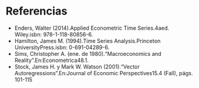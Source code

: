 # Referencias

- Enders, Walter (2014).Applied Econometric Time Series.4aed. Wiley.isbn: 978-1-118-80856-6.
- Hamilton, James M. (1994).Time Series Analysis.Princeton UniversityPress.isbn: 0-691-04289-6.
- Sims, Christopher A. (ene. de 1980).“Macroeconomics and Reality”.En:Econometrica48.1.
- Stock, James H. y Mark W. Watson (2001).“Vector Autoregressions”.En:Journal of Economic Perspectives15.4 (Fall), págs. 101-115
